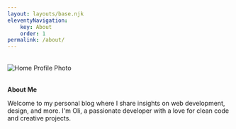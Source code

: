 ```yaml
---
layout: layouts/base.njk
eleventyNavigation:
    key: About
    order: 1
permalink: /about/
---
```

<div style="display: flex; align-items: top; gap: 2rem; max-width: 800px; margin: 2rem auto;">
  <div>
    <img src="./profile_photo.png" alt="Home Profile Photo">
  </div>
</div>
<div>
    <p><b>About Me</b></p>
    <p>
      Welcome to my personal blog where I share insights on web development, design, and more. 
      I'm Oli, a passionate developer with a love for clean code and creative projects.
    </p>
  </div>